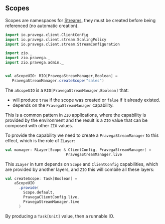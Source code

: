 ## Scopes
Scopes are namespaces for [Streams](stream.md), they must be created before being referenced (no automatic creation).


```scala mdoc:silent
import io.pravega.client.ClientConfig
import io.pravega.client.stream.ScalingPolicy
import io.pravega.client.stream.StreamConfiguration

import zio._
import zio.pravega._
import zio.pravega.admin._


val aScopeUIO: RIO[PravegaStreamManager,Boolean] =
   PravegaStreamManager.createScope("sales")
```

The `aScopeUIO` is a `RIO[PravegaStreamManager,Boolean]` that:
* will produce `true` if the scope was created or `false` if it already existed.
* depends on the `PravegaStreamManager` capability.

This is a common pattern in `ZIO` applications, where the capability is provided by the environment and the result is a `ZIO` value that can be composed with other `ZIO` values.

To provide the capability we need to create a `PravegaStreamManager` to this effect, which is the role of `ZLayer`:

```scala mdoc:silent
val manager: RLayer[Scope & ClientConfig, PravegaStreamManager] =
                           PravegaStreamManager.live
```

This `ZLayer` in turn depends on `Scope` and `ClientConfig` capabilities, which are provided by another layers, and `ZIO` this will combile all these layers:

```scala mdoc:silent
val createScope: Task[Boolean] =
    aScopeUIO
      .provide(
        Scope.default,
        PravegaClientConfig.live,
        PravegaStreamManager.live
      )
```

By producing a `Task[Unit]` value, then a runnable IO.

